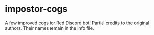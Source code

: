 # impostor-cogs
A few improved cogs for Red Discord bot!
Partial credits to the original authors. Their names remain in the info file.
